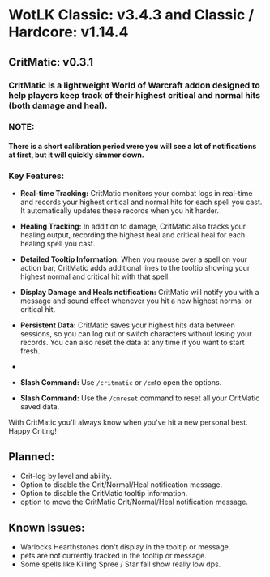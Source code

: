 # WotLK Classic: v3.4.3  and Classic / Hardcore: v1.14.4

## CritMatic: v0.3.1

### CritMatic is a lightweight World of Warcraft addon designed to help players keep track of their highest critical and normal hits (both damage and heal).

### NOTE:

#### There is a short calibration period were you will see a lot of notifications at first, but it will quickly simmer down.

### Key Features:

- **Real-time Tracking:** CritMatic monitors your combat logs in real-time and records your highest critical and normal
  hits for each spell you cast. It automatically updates these records when you hit harder.
- **Healing Tracking:** In addition to damage, CritMatic also tracks your healing output, recording the highest heal and
  critical heal for each healing spell you cast.

- **Detailed Tooltip Information:** When you mouse over a spell on your action bar, CritMatic adds additional lines to
  the tooltip showing your highest normal and critical hit with that spell.

- **Display Damage and Heals notification:** CritMatic will notify you with a message and sound effect whenever you hit
  a new highest
  normal or critical hit.

- **Persistent Data:** CritMatic saves your highest hits data between sessions, so you can log out or switch characters
  without losing your records. You can also reset the data at any time if you want to start fresh.
-
- **Slash Command:** Use  `/critmatic` or `/cm`to open the options.
- **Slash Command:** Use the `/cmreset` command to reset all your CritMatic saved data.

With CritMatic you'll always know when you've hit a new personal best. Happy Criting!

## Planned:

- Crit-log by level and ability.
- Option to disable the Crit/Normal/Heal notification message.
- Option to disable the CritMatic tooltip information.
- option to move the CritMatic Crit/Normal/Heal notification message.

## Known Issues:

- Warlocks Hearthstones don't display in the tooltip or message.
- pets are not currently tracked in the tooltip or message.
- Some spells like Killing Spree / Star fall show really low dps.



